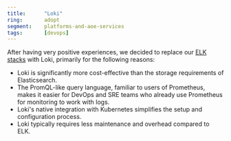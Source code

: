 ```yaml
---
title:      "Loki"
ring:       adopt
segment:    platforms-and-aoe-services
tags:       [devops]
---
```


After having very positive experiences, we decided to replace our [ELK stacks](/platforms-and-aoe-services/elk-stack/) with Loki, primarily for the following reasons:

- Loki is significantly more cost-effective than the storage requirements of Elasticsearch.
- The PromQL-like query language, familiar to users of Prometheus, makes it easier for DevOps and SRE teams who already use Prometheus for monitoring to work with logs.
- Loki's native integration with Kubernetes simplifies the setup and configuration process.
- Loki typically requires less maintenance and overhead compared to ELK.
